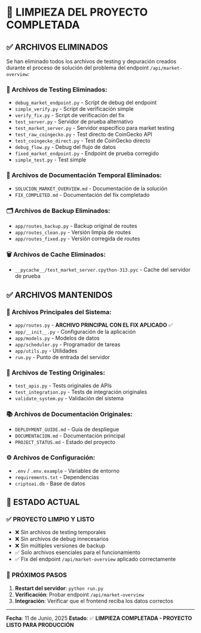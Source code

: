 # 🧹 LIMPIEZA DEL PROYECTO COMPLETADA

## ✅ ARCHIVOS ELIMINADOS

Se han eliminado todos los archivos de testing y depuración creados durante el proceso de solución del problema del endpoint `/api/market-overview`:

### 📁 Archivos de Testing Eliminados:
- `debug_market_endpoint.py` - Script de debug del endpoint
- `simple_verify.py` - Script de verificación simple  
- `verify_fix.py` - Script de verificación del fix
- `test_server.py` - Servidor de prueba alternativo
- `test_market_server.py` - Servidor específico para market testing
- `test_raw_coingecko.py` - Test directo de CoinGecko API
- `test_coingecko_direct.py` - Test de CoinGecko directo
- `debug_flow.py` - Debug del flujo de datos
- `fixed_market_endpoint.py` - Endpoint de prueba corregido
- `simple_test.py` - Test simple

### 📄 Archivos de Documentación Temporal Eliminados:
- `SOLUCION_MARKET_OVERVIEW.md` - Documentación de la solución
- `FIX_COMPLETED.md` - Documentación del fix completado

### 🗂️ Archivos de Backup Eliminados:
- `app/routes_backup.py` - Backup original de routes
- `app/routes_clean.py` - Versión limpia de routes  
- `app/routes_fixed.py` - Versión corregida de routes

### 🗑️ Archivos de Cache Eliminados:
- `__pycache__/test_market_server.cpython-313.pyc` - Cache del servidor de prueba

## ✅ ARCHIVOS MANTENIDOS

### 🔧 Archivos Principales del Sistema:
- `app/routes.py` - **ARCHIVO PRINCIPAL CON EL FIX APLICADO** ✅
- `app/__init__.py` - Configuración de la aplicación
- `app/models.py` - Modelos de datos
- `app/scheduler.py` - Programador de tareas
- `app/utils.py` - Utilidades
- `run.py` - Punto de entrada del servidor

### 🧪 Archivos de Testing Originales:
- `test_apis.py` - Tests originales de APIs
- `test_integration.py` - Tests de integración originales
- `validate_system.py` - Validación del sistema

### 📚 Archivos de Documentación Originales:
- `DEPLOYMENT_GUIDE.md` - Guía de despliegue
- `DOCUMENTACION.md` - Documentación principal
- `PROJECT_STATUS.md` - Estado del proyecto

### ⚙️ Archivos de Configuración:
- `.env` / `.env.example` - Variables de entorno
- `requirements.txt` - Dependencias
- `criptoai.db` - Base de datos

## 🎯 ESTADO ACTUAL

### ✅ **PROYECTO LIMPIO Y LISTO**
- ❌ Sin archivos de testing temporales
- ❌ Sin archivos de debug innecesarios  
- ❌ Sin múltiples versiones de backup
- ✅ Solo archivos esenciales para el funcionamiento
- ✅ Fix del endpoint `/api/market-overview` aplicado correctamente

### 🚀 **PRÓXIMOS PASOS**
1. **Restart del servidor**: `python run.py`
2. **Verificación**: Probar endpoint `/api/market-overview` 
3. **Integración**: Verificar que el frontend reciba los datos correctos

---
**Fecha**: 11 de Junio, 2025
**Estado**: ✅ **LIMPIEZA COMPLETADA - PROYECTO LISTO PARA PRODUCCIÓN**
